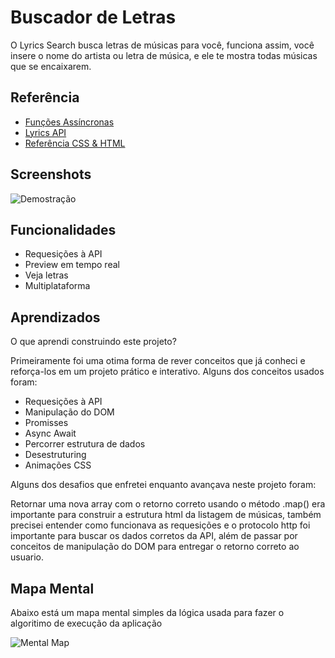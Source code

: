 
# Buscador de Letras

O Lyrics Search busca letras de músicas para você, funciona assim, 
você insere o nome do artista ou letra de música, e ele te mostra todas
músicas que se encaixarem.




## Referência

 - [Funções Assíncronas](https://developer.mozilla.org/pt-BR/docs/Web/JavaScript/Reference/Statements/async_function)
 - [Lyrics API](https://www.lyrics.com/lyrics_api.php)
 - [Referência CSS & HTML](https://github.com/Roger-Melo/lyrics-search)
## Screenshots

![Demostração](https://user-images.githubusercontent.com/96027900/184515526-485a7773-652c-4ffb-9528-5da2428a46f7.gif)


## Funcionalidades

- Requesições à API
- Preview em tempo real
- Veja letras
- Multiplataforma


## Aprendizados

O que aprendi construindo este projeto?

Primeiramente foi uma otima forma de rever conceitos que já conheci e
reforça-los em um projeto prático e interativo. Alguns dos conceitos usados
foram:

- Requesições à API
- Manipulação do DOM 
- Promisses
- Async Await
- Percorrer estrutura de dados
- Desestruturing
- Animações CSS

Alguns dos desafios que enfretei enquanto avançava neste projeto foram:

Retornar uma nova array com o retorno correto usando o método .map() era
importante para construir a estrutura html da listagem de músicas, também precisei
entender como funcionava as requesições e o protocolo http foi importante para buscar 
os dados corretos da API, além de passar por conceitos de manipulação do DOM
para entregar o retorno correto ao usuario.

## Mapa Mental

Abaixo está um mapa mental simples da lógica usada para fazer o algoritimo de execução da aplicação

![Mental Map](https://user-images.githubusercontent.com/96027900/183810051-97b69004-ced2-4622-a530-ab3679287001.png)

